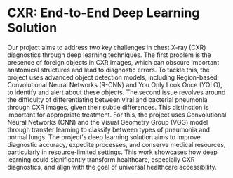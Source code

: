 # CXR: End-to-End Deep Learning Solution

Our project aims to address two key challenges in chest X-ray (CXR) diagnostics through deep learning techniques. The first problem is the presence of foreign objects in CXR images, which can obscure important anatomical structures and lead to diagnostic errors. To tackle this, the project uses advanced object detection models, including Region-based Convolutional Neural Networks (R-CNN) and You Only Look Once (YOLO), to identify and alert about these objects. The second issue revolves around the difficulty of differentiating between viral and bacterial pneumonia through CXR images, given their subtle differences. This distinction is important for appropriate treatment. For this, the project uses Convolutional Neural Networks (CNN) and the Visual Geometry Group (VGG) model through transfer learning to classify between types of pneumonia and normal lungs. The project's deep learning solution aims to improve diagnostic accuracy, expedite processes, and conserve medical resources, particularly in resource-limited settings. This work showcases how deep learning could significantly transform healthcare, especially CXR diagnostics, and align with the goal of universal healthcare accessibility.
